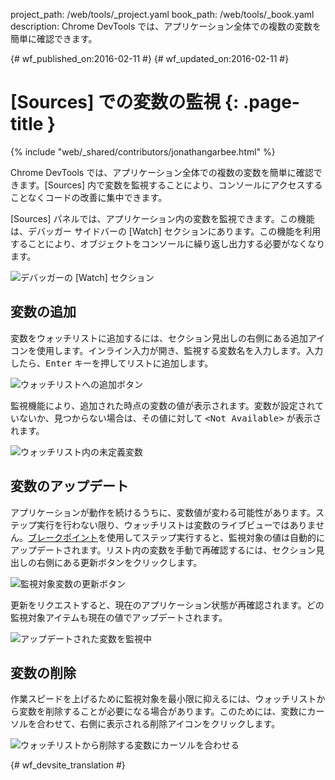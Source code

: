 project_path: /web/tools/_project.yaml
book_path: /web/tools/_book.yaml
description: Chrome DevTools では、アプリケーション全体での複数の変数を簡単に確認できます。

{# wf_published_on:2016-02-11 #}
{# wf_updated_on:2016-02-11 #}

# [Sources] での変数の監視 {: .page-title }

{% include "web/_shared/contributors/jonathangarbee.html" %}

Chrome DevTools では、アプリケーション全体での複数の変数を簡単に確認できます。[Sources] 内で変数を監視することにより、コンソールにアクセスすることなくコードの改善に集中できます。


[Sources] パネルでは、アプリケーション内の変数を監視できます。この機能は、デバッガー サイドバーの [Watch] セクションにあります。この機能を利用することにより、オブジェクトをコンソールに繰り返し出力する必要がなくなります。



![デバッガーの [Watch] セクション](imgs/sources-watch-variables-location.png)

##  変数の追加

変数をウォッチリストに追加するには、セクション見出しの右側にある追加アイコンを使用します。インライン入力が開き、監視する変数名を入力します。入力したら、<kbd>Enter</kbd> キーを押してリストに追加します。



![ウォッチリストへの追加ボタン](imgs/add-variable-to-watch.png)

監視機能により、追加された時点の変数の値が表示されます。変数が設定されていないか、見つからない場合は、その値に対して <samp>&lt;Not Available&gt;</samp> が表示されます。


![ウォッチリスト内の未定義変数](imgs/undefined-variable-in-watch.png)

##  変数のアップデート

アプリケーションが動作を続けるうちに、変数値が変わる可能性があります。ステップ実行を行わない限り、ウォッチリストは変数のライブビューではありません。[ブレークポイント](add-breakpoints)を使用してステップ実行すると、監視対象の値は自動的にアップデートされます。リスト内の変数を手動で再確認するには、セクション見出しの右側にある更新ボタンをクリックします。




![監視対象変数の更新ボタン](imgs/refresh-variables-being-watched.png)

更新をリクエストすると、現在のアプリケーション状態が再確認されます。どの監視対象アイテムも現在の値でアップデートされます。


![アップデートされた変数を監視中](imgs/updated-variable-being-watched.png)

##  変数の削除

作業スピードを上げるために監視対象を最小限に抑えるには、ウォッチリストから変数を削除することが必要になる場合があります。このためには、変数にカーソルを合わせて、右側に表示される削除アイコンをクリックします。


![ウォッチリストから削除する変数にカーソルを合わせる](imgs/hover-to-delete-watched-variable.png)


{# wf_devsite_translation #}
